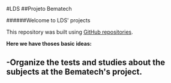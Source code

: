 #LDS
##Projeto Bematech

######Welcome to LDS' projects

This repository was built using [GitHub repositories](https://github.com/sombriks/sample-mqtt).


**Here we have thoses  basic ideas:**

  -Organize the tests and studies about the subjects at the Bematech's project.
  -





